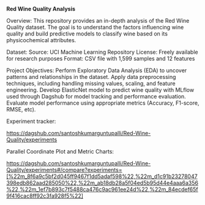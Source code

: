 **Red Wine Quality Analysis**

Overview:
This repository provides an in-depth analysis of the Red Wine Quality dataset. The goal is to understand the factors influencing wine quality and build predictive models to classify wine based on its physicochemical attributes.

Dataset:
Source: UCI Machine Learning Repository
License: Freely available for research purposes
Format: CSV file with 1,599 samples and 12 features

Project Objectives:
Perform Exploratory Data Analysis (EDA) to uncover patterns and relationships in the dataset.
Apply data preprocessing techniques, including handling missing values, scaling, and feature engineering.
Develop ElasticNet model to predict wine quality with MLflow used through Dagshub for model tracking and performance evaluation.
Evaluate model performance using appropriate metrics (Accuracy, F1-score, RMSE, etc).

Experiment tracker:

https://dagshub.com/santoshkumarguntupalli/Red-Wine-Quality/experiments

Parallel Coordinate Plot and Metric Charts:

https://dagshub.com/santoshkumarguntupalli/Red-Wine-Quality/experiments#/compare?experiments=[%22m_8f6a9c5bf2d045ff9467f1dd5adaf598%22,%22m_d1c91b23278047398edb862aad285050%22,%22m_ab18db28a5f04ed5b95d44e4aaa6a356%22,%22m_1ef7b893c7f5488ca476c9ac961ee24d%22,%22m_84ecdef65f9f416cac8ff92c3fa928f5%22]
